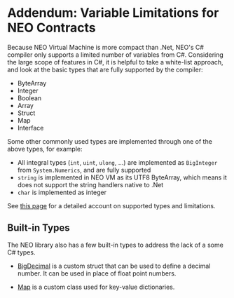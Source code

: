 # Addendum: Variable Limitations for NEO Contracts

Because NEO Virtual Machine is more compact than .Net, NEO's C# compiler only supports a limited number of variables from C#. Considering the large scope of features in C#, it is helpful to take a white-list approach, and look at the basic types that are fully supported by the compiler: 

- ByteArray
- Integer
- Boolean
- Array
- Struct
- Map
- Interface

Some other commonly used types are implemented through one of the above types, for example: 
- All integral types (`int`, `uint`, `ulong`, ...) are implemented as `BigInteger` from `System.Numerics`, and are fully supported
- `string` is implemented in NEO VM as its UTF8 ByteArray, which means it does not support the string handlers native to .Net
- `char` is implemented as integer

See [this page]((https://docs.neo.org/docs/en-us/sc/write/limitation.html)) for a detailed account on supported types and limitations. 

## Built-in Types

The NEO library also has a few built-in types to address the lack of a some C# types. 

- [BigDecimal](https://docs.neo.org/developerguide/en/api/Neo.BigDecimal.html) is a custom struct that can be used to define a decimal number. It can be used in place of float point numbers. 

- [Map](https://docs.neo.org/developerguide/en/api/Neo.VM.Types.Map.html) is a custom class used for key-value dictionaries. 
